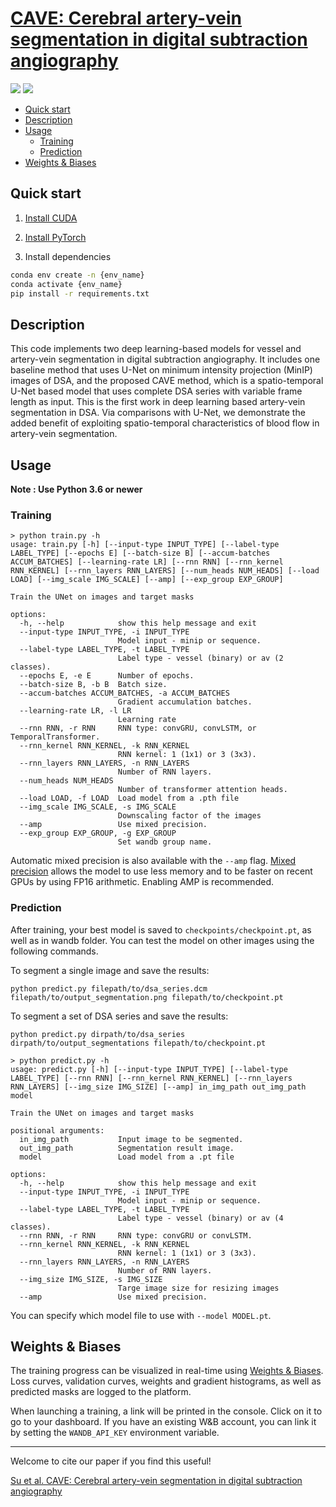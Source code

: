 # [CAVE: Cerebral artery-vein segmentation in digital subtraction angiography](https://doi.org/10.1016/j.compmedimag.2024.102392)
<a href="https://pytorch.org/"><img src="https://img.shields.io/badge/PyTorch-v1.9.0-red.svg?logo=PyTorch&style=for-the-badge" /></a>
<a href="#"><img src="https://img.shields.io/badge/python-v3.6+-blue.svg?logo=python&style=for-the-badge" /></a>

[//]: # (![input and output for a random image in the test dataset]&#40;https://i.imgur.com/GD8FcB7.png&#41;)


- [Quick start](#quick-start)
- [Description](#description)
- [Usage](#usage)
  - [Training](#training)
  - [Prediction](#prediction)
- [Weights & Biases](#weights--biases)


## Quick start

1. [Install CUDA](https://developer.nvidia.com/cuda-downloads)

2. [Install PyTorch](https://pytorch.org/get-started/locally/)

3. Install dependencies
```bash
conda env create -n {env_name}
conda activate {env_name}
pip install -r requirements.txt
```

## Description
This code implements two deep learning-based models for vessel and artery-vein segmentation in digital subtraction angiography.
It includes one baseline method that uses U-Net on minimum intensity projection (MinIP) images of DSA, and the proposed CAVE method, which is a spatio-temporal U-Net based model that uses complete DSA series with variable frame length as input. This is the first work in deep learning based artery-vein segmentation in DSA. Via comparisons with U-Net, we
demonstrate the added benefit of exploiting spatio-temporal characteristics of blood flow in artery-vein segmentation.


## Usage
**Note : Use Python 3.6 or newer**

### Training

```console
> python train.py -h
usage: train.py [-h] [--input-type INPUT_TYPE] [--label-type LABEL_TYPE] [--epochs E] [--batch-size B] [--accum-batches ACCUM_BATCHES] [--learning-rate LR] [--rnn RNN] [--rnn_kernel RNN_KERNEL] [--rnn_layers RNN_LAYERS] [--num_heads NUM_HEADS] [--load LOAD] [--img_scale IMG_SCALE] [--amp] [--exp_group EXP_GROUP]

Train the UNet on images and target masks

options:
  -h, --help            show this help message and exit
  --input-type INPUT_TYPE, -i INPUT_TYPE
                        Model input - minip or sequence.
  --label-type LABEL_TYPE, -t LABEL_TYPE
                        Label type - vessel (binary) or av (2 classes).
  --epochs E, -e E      Number of epochs.
  --batch-size B, -b B  Batch size.
  --accum-batches ACCUM_BATCHES, -a ACCUM_BATCHES
                        Gradient accumulation batches.
  --learning-rate LR, -l LR
                        Learning rate
  --rnn RNN, -r RNN     RNN type: convGRU, convLSTM, or TemporalTransformer.
  --rnn_kernel RNN_KERNEL, -k RNN_KERNEL
                        RNN kernel: 1 (1x1) or 3 (3x3).
  --rnn_layers RNN_LAYERS, -n RNN_LAYERS
                        Number of RNN layers.
  --num_heads NUM_HEADS
                        Number of transformer attention heads.
  --load LOAD, -f LOAD  Load model from a .pth file
  --img_scale IMG_SCALE, -s IMG_SCALE
                        Downscaling factor of the images
  --amp                 Use mixed precision.
  --exp_group EXP_GROUP, -g EXP_GROUP
                        Set wandb group name.

```

Automatic mixed precision is also available with the `--amp` flag. [Mixed precision](https://arxiv.org/abs/1710.03740) allows the model to use less memory and to be faster on recent GPUs by using FP16 arithmetic. Enabling AMP is recommended.


### Prediction

After training, your best model is saved to `checkpoints/checkpoint.pt`, as well as in wandb folder. 
You can test the model on other images using the following commands.

To segment a single image and save the results:

`python predict.py filepath/to/dsa_series.dcm filepath/to/output_segmentation.png filepath/to/checkpoint.pt`

To segment a set of DSA series and save the results:

`python predict.py dirpath/to/dsa_series dirpath/to/output_segmentations filepath/to/checkpoint.pt`

```console
> python predict.py -h
usage: predict.py [-h] [--input-type INPUT_TYPE] [--label-type LABEL_TYPE] [--rnn RNN] [--rnn_kernel RNN_KERNEL] [--rnn_layers RNN_LAYERS] [--img_size IMG_SIZE] [--amp] in_img_path out_img_path model

Train the UNet on images and target masks

positional arguments:
  in_img_path           Input image to be segmented.
  out_img_path          Segmentation result image.
  model                 Load model from a .pt file

options:
  -h, --help            show this help message and exit
  --input-type INPUT_TYPE, -i INPUT_TYPE
                        Model input - minip or sequence.
  --label-type LABEL_TYPE, -t LABEL_TYPE
                        Label type - vessel (binary) or av (4 classes).
  --rnn RNN, -r RNN     RNN type: convGRU or convLSTM.
  --rnn_kernel RNN_KERNEL, -k RNN_KERNEL
                        RNN kernel: 1 (1x1) or 3 (3x3).
  --rnn_layers RNN_LAYERS, -n RNN_LAYERS
                        Number of RNN layers.
  --img_size IMG_SIZE, -s IMG_SIZE
                        Targe image size for resizing images
  --amp                 Use mixed precision.
```
You can specify which model file to use with `--model MODEL.pt`.

## Weights & Biases

The training progress can be visualized in real-time using [Weights & Biases](https://wandb.ai/).  
Loss curves, validation curves, weights and gradient histograms, as well as predicted masks are logged to the platform.

When launching a training, a link will be printed in the console. 
Click on it to go to your dashboard. 
If you have an existing W&B account, you can link it by setting the `WANDB_API_KEY` environment variable.

---

Welcome to cite our paper if you find this useful!

[Su et al. CAVE: Cerebral artery-vein segmentation in digital subtraction angiography](https://doi.org/10.1016/j.compmedimag.2024.102392)
